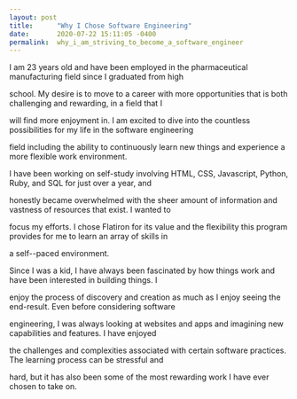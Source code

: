 ```yaml
---
layout: post
title:      "Why I Chose Software Engineering"
date:       2020-07-22 15:11:05 -0400
permalink:  why_i_am_striving_to_become_a_software_engineer
---
```


 
   I am 23 years old and have been employed in the pharmaceutical manufacturing field since I graduated from high 
		
school. My desire is to move to a career with more opportunities that is both challenging and rewarding, in a field that I 

will find more enjoyment in. I am excited to dive into the countless possibilities for my life in the software engineering 

field including the ability to continuously learn new things and experience a more flexible work environment. 


   I have been working on self-study involving HTML, CSS, Javascript, Python, Ruby, and SQL for just over a year, and 
		
honestly became overwhelmed with the sheer amount of information and vastness of resources that exist. I wanted to 
	
focus my efforts. I chose Flatiron for its value and the flexibility this program provides for me to learn an array of skills in 
	
a self--paced environment. 


   Since I was a kid, I have always been fascinated by how things work and have been interested in building things. I 

enjoy the process of discovery and creation as much as I enjoy seeing the end-result. Even before considering software 

engineering, I was always looking at websites and apps and imagining new capabilities and features. I have enjoyed 

the challenges and complexities associated with certain software practices. The learning process can be stressful and 

hard, but it has also been some of the most rewarding work I have ever chosen to take on.

